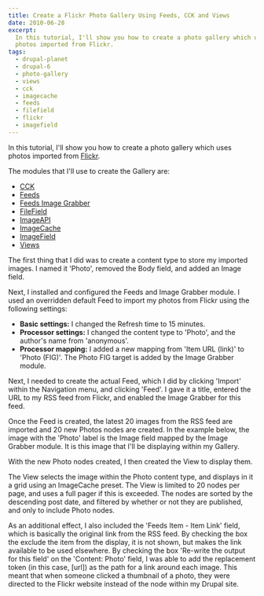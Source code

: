 ```yaml
---
title: Create a Flickr Photo Gallery Using Feeds, CCK and Views
date: 2010-06-28
excerpt:
  In this tutorial, I'll show you how to create a photo gallery which uses
  photos imported from Flickr.
tags:
  - drupal-planet
  - drupal-6
  - photo-gallery
  - views
  - cck
  - imagecache
  - feeds
  - filefield
  - flickr
  - imagefield
---
```


In this tutorial, I'll show you how to create a photo gallery which uses photos
imported from [Flickr](http://www.flickr.com).

The modules that I'll use to create the Gallery are:

- [CCK](http://drupal.org/project/cck)
- [Feeds](http://drupal.org/project/feeds)
- [Feeds Image Grabber](http://drupal.org/project/feeds_imagegrabber)
- [FileField](http://drupal.org/project/filefield)
- [ImageAPI](http://drupal.org/project/imageapi)
- [ImageCache](http://drupal.org/project/imagecache)
- [ImageField](http://drupal.org/project/imagefield)
- [Views](http://drupal.org/project/views)

The first thing that I did was to create a content type to store my imported
images. I named it 'Photo', removed the Body field, and added an Image field.

Next, I installed and configured the Feeds and Image Grabber module. I used an
overridden default Feed to import my photos from Flickr using the following
settings:

- **Basic settings:** I changed the Refresh time to 15 minutes.
- **Processor settings:** I changed the content type to 'Photo', and the
  author's name from 'anonymous'.
- **Processor mapping:** I added a new mapping from 'Item URL (link)' to 'Photo
  (FIG)'. The Photo FIG target is added by the Image Grabber module.

Next, I needed to create the actual Feed, which I did by clicking 'Import'
within the Navigation menu, and clicking 'Feed'. I gave it a title, entered the
URL to my RSS feed from Flickr, and enabled the Image Grabber for this feed.

Once the Feed is created, the latest 20 images from the RSS feed are imported
and 20 new Photos nodes are created. In the example below, the image with the
'Photo' label is the Image field mapped by the Image Grabber module. It is this
image that I'll be displaying within my Gallery.

With the new Photo nodes created, I then created the View to display them.

The View selects the image within the Photo content type, and displays in it a
grid using an ImageCache preset. The View is limited to 20 nodes per page, and
uses a full pager if this is exceeded. The nodes are sorted by the descending
post date, and filtered by whether or not they are published, and only to
include Photo nodes.

As an additional effect, I also included the 'Feeds Item - Item Link' field,
which is basically the original link from the RSS feed. By checking the box the
exclude the item from the display, it is not shown, but makes the link available
to be used elsewhere. By checking the box 'Re-write the output for this field'
on the 'Content: Photo' field, I was able to add the replacement token (in this
case, [url]) as the path for a link around each image. This meant that when
someone clicked a thumbnail of a photo, they were directed to the Flickr website
instead of the node within my Drupal site.
